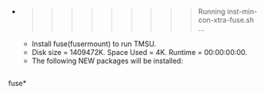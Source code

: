 * >>>>>>>>> Running inst-min-con-xtra-fuse.sh ...
  * Install fuse(fusermount) to run TMSU.
  * Disk size = 1409472K. Space Used = 4K. Runtime = 00:00:00:00.
  * The following NEW packages will be installed:
  ```bash
fuse*
  ```
